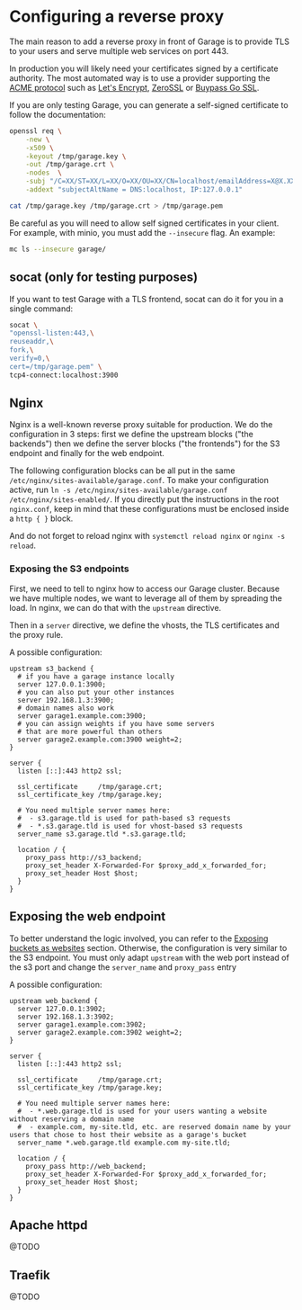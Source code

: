 # Configuring a reverse proxy

The main reason to add a reverse proxy in front of Garage is to provide TLS to your users and serve multiple web services on port 443.

In production you will likely need your certificates signed by a certificate authority.
The most automated way is to use a provider supporting the [ACME protocol](https://datatracker.ietf.org/doc/html/rfc8555) 
such as [Let's Encrypt](https://letsencrypt.org/), [ZeroSSL](https://zerossl.com/) or [Buypass Go SSL](https://www.buypass.com/ssl/products/acme).

If you are only testing Garage, you can generate a self-signed certificate to follow the documentation:

```bash
openssl req \
    -new \
    -x509 \
    -keyout /tmp/garage.key \
    -out /tmp/garage.crt \
    -nodes  \
    -subj "/C=XX/ST=XX/L=XX/O=XX/OU=XX/CN=localhost/emailAddress=X@X.XX" \
    -addext "subjectAltName = DNS:localhost, IP:127.0.0.1"

cat /tmp/garage.key /tmp/garage.crt > /tmp/garage.pem
```

Be careful as you will need to allow self signed certificates in your client.
For example, with minio, you must add the `--insecure` flag.
An example:

```bash
mc ls --insecure garage/
```

## socat (only for testing purposes)

If you want to test Garage with a TLS frontend, socat can do it for you in a single command:

```bash
socat \
"openssl-listen:443,\
reuseaddr,\
fork,\
verify=0,\
cert=/tmp/garage.pem" \
tcp4-connect:localhost:3900
```

## Nginx

Nginx is a well-known reverse proxy suitable for production.
We do the configuration in 3 steps: first we define the upstream blocks ("the backends")
then we define the server blocks ("the frontends") for the S3 endpoint and finally for the web endpoint.

The following configuration blocks can be all put in the same `/etc/nginx/sites-available/garage.conf`.
To make your configuration active, run `ln -s /etc/nginx/sites-available/garage.conf /etc/nginx/sites-enabled/`.
If you directly put the instructions in the root `nginx.conf`, keep in mind that these configurations must be enclosed inside a `http { }` block.

And do not forget to reload nginx with `systemctl reload nginx` or `nginx -s reload`.

### Exposing the S3 endpoints

First, we need to tell to nginx how to access our Garage cluster.
Because we have multiple nodes, we want to leverage all of them by spreading the load.
In nginx, we can do that with the `upstream` directive.

Then in a `server` directive, we define the vhosts, the TLS certificates and the proxy rule.

A possible configuration:

```nginx
upstream s3_backend {
  # if you have a garage instance locally
  server 127.0.0.1:3900;
  # you can also put your other instances
  server 192.168.1.3:3900;
  # domain names also work
  server garage1.example.com:3900;
  # you can assign weights if you have some servers 
  # that are more powerful than others
  server garage2.example.com:3900 weight=2;
}

server {
  listen [::]:443 http2 ssl;

  ssl_certificate     /tmp/garage.crt;
  ssl_certificate_key /tmp/garage.key;

  # You need multiple server names here:
  #  - s3.garage.tld is used for path-based s3 requests
  #  - *.s3.garage.tld is used for vhost-based s3 requests
  server_name s3.garage.tld *.s3.garage.tld;

  location / {
    proxy_pass http://s3_backend;
    proxy_set_header X-Forwarded-For $proxy_add_x_forwarded_for;
    proxy_set_header Host $host;
  }
}
```

## Exposing the web endpoint

To better understand the logic involved, you can refer to the [Exposing buckets as websites](/cookbook/exposing_websites.html) section.
Otherwise, the configuration is very similar to the S3 endpoint.
You must only adapt `upstream` with the web port instead of the s3 port and change the `server_name` and `proxy_pass` entry

A possible configuration:


```nginx
upstream web_backend {
  server 127.0.0.1:3902;
  server 192.168.1.3:3902;
  server garage1.example.com:3902;
  server garage2.example.com:3902 weight=2;
}

server {
  listen [::]:443 http2 ssl;

  ssl_certificate     /tmp/garage.crt;
  ssl_certificate_key /tmp/garage.key;

  # You need multiple server names here:
  #  - *.web.garage.tld is used for your users wanting a website without reserving a domain name
  #  - example.com, my-site.tld, etc. are reserved domain name by your users that chose to host their website as a garage's bucket
  server_name *.web.garage.tld example.com my-site.tld;

  location / {
    proxy_pass http://web_backend;
    proxy_set_header X-Forwarded-For $proxy_add_x_forwarded_for;
    proxy_set_header Host $host;
  }
}
```

## Apache httpd

@TODO

## Traefik

@TODO
